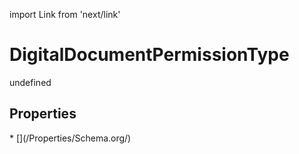 import Link from 'next/link'
# DigitalDocumentPermissionType

undefined

## Properties

<Grid>
* [](/Properties/Schema.org/)

</Grid>

